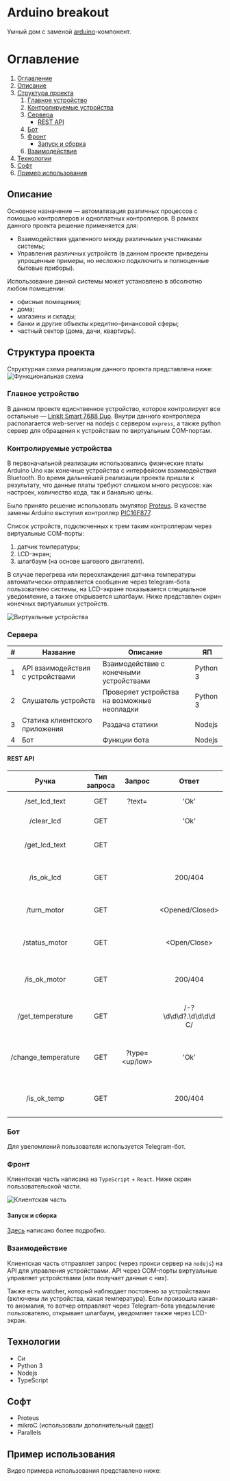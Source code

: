 # Arduino breakout

Умный дом с заменой [arduino](https://www.arduino.cc/index.php)-компонент.

# Оглавление

1. [Оглавление](#оглавление)
1. [Описание](#описание)
1. [Структура проекта](#структура-проекта)
   1. [Главное устройство](#главное-устройство)
   1. [Контролируемые устройства](#контролируемые-устройства)
   1. [Сервера](#сервера)
        * [REST API](#rest-api)
   1. [Бот](#бот)
   1. [Фронт](#фронт)
        * [Запуск и сборка](#запуск-и-сборка)
   1. [Взаимодействие](#взаимодействие)
1. [Технологии](#технологии)
1. [Софт](#софт)
1. [Пример использования](#пример-использования)

## Описание

Основное назначение –– автоматизация различных процессов с помощью контроллеров и одноплатных контроллеров. В рамках данного проекта решение применяется для:

* Взаимодействия удаленного между различными участниками системы;
* Управления различных устройств (в данном проекте приведены упрощенные примеры, но несложно подключить и полноценные бытовые приборы).  

Использование данной системы может установлено в абсолютно любом помещении:
* офисные помещения;
* дома;
* магазины и склады;
* банки и другие объекты кредитно-финансовой сферы;
* частный сектор (дома, дачи, квартиры).

## Структура проекта

Структурная схема реализации данного проекта представлена ниже:
![Функциональная схема](/static/functional_scheme.png)  

### Главное устройство

В данном проекте едиснтвенное устройство, которое контролирует все остальные –– [LinkIt Smart 7688 Duo](http://wiki.seeedstudio.com/LinkIt_Smart_7688_Duo/). Внутри данного контроллера располагается web-server на nodejs с сервером `express`, а также python сервер для обращения к устройствам по виртуальным COM-портам. 
 
### Контролируемые устройства

В первоначальной реализации использовались физические платы Arduino Uno как конечные устройства с интерфейсом взаимодействия Bluetooth. Во время дальнейшей реализации проекта пришли к результату, что данные платы требуют слишком много ресурсов: как настроек, количество кода, так и банально цены. 

Было принято решение использовать эмулятор [Proteus](https://ru.wikipedia.org/wiki/Proteus_(система_автоматизированного_проектирования)). В качестве замены Arduino выступил контроллер [PIC16F877](http://radio-hobby.org/uploads/datasheets/pic/pic16f873-pic16f877.pdf).

Список устройств, подключенных к трем таким контроллерам через виртуальные COM-порты:
1. датчик температуры;
1. LCD-экран;
1. шлагбаум (на основе шагового двигателя).

В случае перегрева или переохлаждения датчика температуры автоматически отправляется сообщение через telegram-бота пользователю системы, на LCD-экране показывается специальное уведомление, а также открывается шлагбаум. 
Ниже представлен скрин конечных виртуальных устройств.  

![Виртуальные устройства](/static/win.png)  

### Сервера

| # 	| Название                          	| Описание                                    	| ЯП       	|
|---	|-----------------------------------	|---------------------------------------------	|----------	|
| 1 	| API взаимодействия с устройствами 	| Взаимодействие с конечными устройствами     	| Python 3 	|
| 2 	| Слушатель устройств               	| Проверяет устройства на возможные неопладки 	| Python 3 	|
| 3 	| Статика клиентского приложения    	| Раздача статики                             	| Nodejs   	|
| 4 	| Бот                               	| Функции бота                                	| Nodejs 	|

#### REST API

|        Ручка        	| Тип запроса 	|     Запрос     	|          Ответ         	|                    Описание                    	|
|:-------------------:	|:-----------:	|:--------------:	|:----------------------:	|:----------------------------------------------:	|
|    /set_lcd_text    	|     GET     	| ?text=<string> 	|          'Ok'          	|               Задать текст на LCD              	|
|      /clear_lcd     	|     GET     	|                	|          'Ok'          	|                 Очистить текст                 	|
|    /get_lcd_text    	|     GET     	|                	|        <string>        	|          Получить текущий текст на LCD         	|
|      /is_ok_lcd     	|     GET     	|                	|         200/404        	|          Узнать текущее состояние LCD          	|
|     /turn_motor     	|     GET     	|                	|     <Opened/Closed>    	|            Закрыть/открыть шлагбаум            	|
|    /status_motor    	|     GET     	|                	|      <Open/Close>      	|         Узнать текущий статус шлагбаума        	|
|     /is_ok_motor    	|     GET     	|                	|         200/404        	|       Узнать текущее состояние шлагбаума       	|
|   /get_temperature  	|     GET     	|                	| /-?\d\d\d?.\d\d\d\d C/ 	|     Получить текущую температуру помещения     	|
| /change_temperature 	|     GET     	| ?type=<up/low> 	|          'Ok'          	| Уменьшить или увеличить температуру программно 	|
|     /is_ok_temp     	|     GET     	|                	|         200/404        	|        Узнать текущее состояние датчика        	|

### Бот

Для увеломлений пользователя используется Telegram-бот.

### Фронт

Клиентская часть написана на `TypeScript` + `React`. Ниже скрин пользовательской части.

![Клиентская часть](/static/front.png)  

#### Запуск и сборка

[Здесь](https://github.com/vladpereskokov/iot-arduino-analog/blob/master/front/README.md) написано более подробно.

### Взаимодействие

Клиентская часть отправляет запрос (через прокси сервер на `nodejs`) на API для управления устройствами. API через COM-порты виртуальные 
управляет устройствами (или получает данные с них).  

Также есть watcher, который наблюдает постоянно за устройствами (включены ли устройства, какая температура). Если произошла какая-то аномалия,
то вотчер отправляет через Telegram-бота уведомление пользователю, открывает шлагбаум, уведомляет также через LCD-экран.

## Технологии

* Си
* Python 3
* Nodejs
* TypeScript

## Софт

* Proteus
* mikroC (использовали дополнительный [пакет](http://elecnote.blogspot.com/2016/01/mikroc-pro-for-pic-stepper-motor-library.html))
* Parallels

## Пример использования

Видео примера использования представлено ниже:
